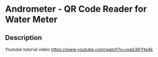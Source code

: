 # Andrometer - QR Code Reader for Water Meter

## Description
Youtube tutorial video https://www.youtube.com/watch?v=uvpLMrYte4k
